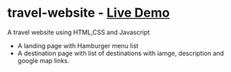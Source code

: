 # travel-website - [Live Demo](https://divya032.github.io/travel-website/) 

A travel website using HTML,CSS and Javascript

- A landing page with Hamburger menu list
- A destination page with list of destinations with iamge, description and google map links.
  
